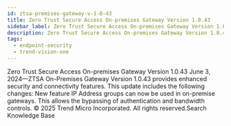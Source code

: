 ```yaml
---
id: ztsa-premises-gateway-v-1-0-43
title: Zero Trust Secure Access On-premises Gateway Version 1.0.43
sidebar_label: Zero Trust Secure Access On-premises Gateway Version 1.0.43
description: Zero Trust Secure Access On-premises Gateway Version 1.0.43
tags:
  - endpoint-security
  - trend-vision-one
---
```


 Zero Trust Secure Access On-premises Gateway Version 1.0.43 June 3, 2024—ZTSA On-Premises Gateway Version 1.0.43 provides enhanced security and connectivity features. This update includes the following changes: New feature IP Address groups can now be used in on-premise gateways. This allows the bypassing of authentication and bandwidth controls. © 2025 Trend Micro Incorporated. All rights reserved.Search Knowledge Base